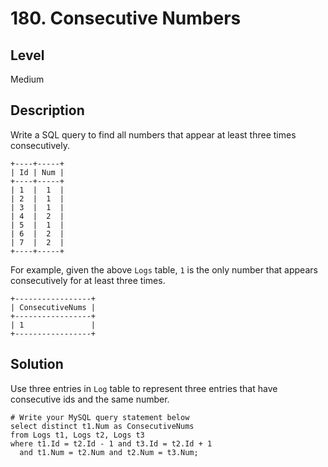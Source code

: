 # 180. Consecutive Numbers
## Level
Medium

## Description
Write a SQL query to find all numbers that appear at least three times consecutively.
```
+----+-----+
| Id | Num |
+----+-----+
| 1  |  1  |
| 2  |  1  |
| 3  |  1  |
| 4  |  2  |
| 5  |  1  |
| 6  |  2  |
| 7  |  2  |
+----+-----+
```
For example, given the above `Logs` table, `1` is the only number that appears consecutively for at least three times.
```
+-----------------+
| ConsecutiveNums |
+-----------------+
| 1               |
+-----------------+
```

## Solution
Use three entries in `Log` table to represent three entries that have consecutive ids and the same number.
```
# Write your MySQL query statement below
select distinct t1.Num as ConsecutiveNums
from Logs t1, Logs t2, Logs t3
where t1.Id = t2.Id - 1 and t3.Id = t2.Id + 1
  and t1.Num = t2.Num and t2.Num = t3.Num;
```
